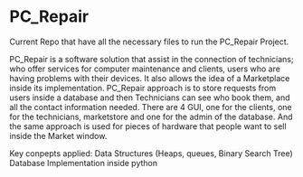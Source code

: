 # PC_Repair
Current Repo that have all the necessary files to run the PC_Repair Project. 

PC_Repair is a software solution that assist in the connection of technicians; who offer services for computer maintenance and clients, users who are having problems with their devices. It also allows the idea of a Marketplace inside its implementation. 
PC_Repair approach is to store requests from users inside a database and then Technicians can see who book them, and all the contact information needed. There are 4 GUI, one for the clients, one for the technicians, marketstore and one for the admin of the database. And the same approach is used for pieces of hardware that people want to sell inside the Market window.

Key conpepts applied:
Data Structures (Heaps, queues, Binary Search Tree)
Database Implementation inside python 
